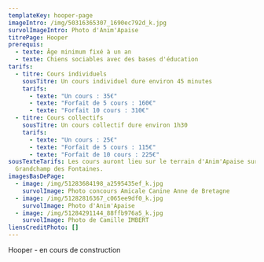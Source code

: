```yaml
---
templateKey: hooper-page
imageIntro: /img/50316365307_1690ec792d_k.jpg
survolImageIntro: Photo d'Anim'Apaise
titrePage: Hooper
prerequis:
  - texte: Âge minimum fixé à un an
  - texte: Chiens sociables avec des bases d'éducation
tarifs:
  - titre: Cours individuels
    sousTitre: Un cours individuel dure environ 45 minutes
    tarifs:
      - texte: "Un cours : 35€"
      - texte: "Forfait de 5 cours : 160€"
      - texte: "Forfait 10 cours : 310€"
  - titre: Cours collectifs
    sousTitre: Un cours collectif dure environ 1h30
    tarifs:
      - texte: "Un cours : 25€"
      - texte: "Forfait de 5 cours : 115€"
      - texte: "Forfait de 10 cours : 225€"
sousTexteTarifs: Les cours auront lieu sur le terrain d'Anim'Apaise sur
  Grandchamp des Fontaines.
imagesBasDePage:
  - image: /img/51283684198_a2595435ef_k.jpg
    survolImage: Photo concours Amicale Canine Anne de Bretagne
  - image: /img/51282816367_c065ee9df0_k.jpg
    survolImage: Photo d'Anim'Apaise
  - image: /img/51284291144_88ffb976a5_k.jpg
    survolImage: Photo de Camille IMBERT
liensCreditPhoto: []
---
```

Hooper - en cours de construction
